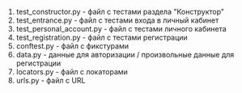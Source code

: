 1. test_constructor.py - файл с тестами раздела "Конструктор"
2. test_entrance.py - файл с тестами входа в личный кабинет
3. test_personal_account.py - файл с тестами личного кабинета
4. test_registration.py - файл с тестами регистрации
5. conftest.py - файл с фикстурами
6. data.py - данные для авторизации / произвольные данные для регистрации
7. locators.py - файл с локаторами
8. urls.py - файл с URL


